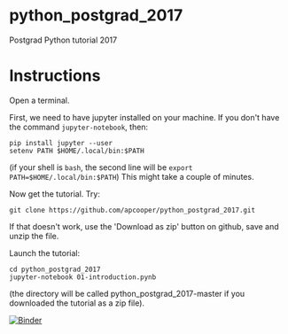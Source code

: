 # python_postgrad_2017
Postgrad Python tutorial 2017

# Instructions

Open a terminal.

First, we need to have jupyter installed on your machine. If you don't have the command `jupyter-notebook`, then:
```
pip install jupyter --user
setenv PATH $HOME/.local/bin:$PATH
```

(if your shell is `bash`, the second line will be ```export PATH=$HOME/.local/bin:$PATH```)
This might take a couple of minutes.

Now get the tutorial. Try:
```
git clone https://github.com/apcooper/python_postgrad_2017.git
```

If that doesn't work, use the 'Download as zip' button on github, save and unzip the file.

Launch the tutorial:
```
cd python_postgrad_2017
jupyter-notebook 01-introduction.pynb
```

(the directory will be called python_postgrad_2017-master if you downloaded the tutorial as a zip file).

 [![Binder](http://mybinder.org/badge.svg)](http://mybinder.org:/repo/apcooper/python_postgrad_2017) 
